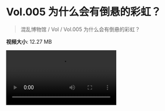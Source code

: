 # Vol.005 为什么会有倒悬的彩虹？

> 混乱博物馆 / Vol / Vol.005 为什么会有倒悬的彩虹？

**视频大小**: 12.27 MB

<div class="video"><video src="https://file.hsyhx.top/video/混乱博物馆/Vol/005.mp4" controls preload>🤔 您的浏览器不支持 video 标签</video></div>